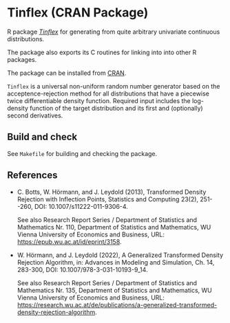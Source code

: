 # Tinflex (CRAN Package)

R package 
[*Tinflex*](https://CRAN.R-project.org/package=Tinflex)
for generating from quite arbitrary univariate continuous
distributions.

The package also exports its C routines for linking into into other R
packages.

The package can be installed from
[CRAN](https://CRAN.R-project.org/package=Tinflex).


`Tinflex` is a universal non-uniform random number generator
based on the acceptence-rejection method for all distributions that
have a piecewise twice differentiable density function.
Required input includes the log-density function of
the target distribution and its first and (optionally) second
derivatives.

## Build and check

See `Makefile` for building and checking the package.

## References

* C. Botts, W. Hörmann, and J. Leydold (2013),
  Transformed Density Rejection with Inflection Points,
  Statistics and Computing 23(2), 251--260,
  DOI: 10.1007/s11222-011-9306-4. 
	
  See also Research Report Series / Department of Statistics and Mathematics
  Nr. 110, Department of Statistics and Mathematics,
  WU Vienna University of Economics and Business,
  URL: <https://epub.wu.ac.at/id/eprint/3158>.
  
* W. Hörmann, and J. Leydold (2022),
  A Generalized Transformed Density Rejection Algorithm,
  in: Advances in Modeling and Simulation, Ch. 14, 283-300,
  DOI: 10.1007/978-3-031-10193-9_14.
  
  See also 
  Research Report Series / Department of Statistics and Mathematics
  Nr. 135, Department of Statistics and Mathematics, 
  WU Vienna University of Economics and Business,
  URL: <https://research.wu.ac.at/de/publications/a-generalized-transformed-density-rejection-algorithm>.


